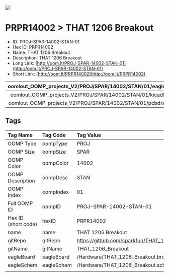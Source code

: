 


  
![][im]
# PRPR14002 > THAT 1206 Breakout

- ID: PROJ-SPAR-14002-STAN-01
- Hex ID: PRPR14002
- Name: THAT 1206 Breakout
- Description: THAT 1206 Breakout
- Long Link: [http://oom.lt/PROJ-SPAR-14002-STAN-01](http://oom.lt/PROJ-SPAR-14002-STAN-01)
- Short Link: [http://oom.lt/PRPR14002](http://oom.lt/PRPR14002)
  

|oomlout_OOMP_projects_V2/PROJ/SPAR/14002/STAN/01/eagleImage.png|oomlout_OOMP_projects_V2/PROJ/SPAR/14002/STAN/01/eagleSchemImage.png|oomlout_OOMP_projects_V2/PROJ/SPAR/14002/STAN/01/kicadPcb3dFront.png|oomlout_OOMP_projects_V2/PROJ/SPAR/14002/STAN/01/kicadPcb3dBack.png|
| :---: | :---: | :---: | :---: |
|oomlout_OOMP_projects_V2/PROJ/SPAR/14002/STAN/01/kicadPcb3d.png|oomlout_OOMP_projects_V2/PROJ/SPAR/14002/STAN/01/bomBack.png|oomlout_OOMP_projects_V2/PROJ/SPAR/14002/STAN/01/bomFront.png|oomlout_OOMP_projects_V2/PROJ/SPAR/14002/STAN/01/pcbdraw.svg|
|oomlout_OOMP_projects_V2/PROJ/SPAR/14002/STAN/01/pcbdrawBack.svg||||

## Tags
  

|Tag Name|Tag Code|Tag Value|
| :--- | :--- | :--- |
|OOMP Type|oompType|PROJ|
|OOMP Size|oompSize|SPAR|
|OOMP Color|oompColor|14002|
|OOMP Description|oompDesc|STAN|
|OOMP Index|oompIndex|01|
|Full OOMP ID|oompID|PROJ-SPAR-14002-STAN-01|
|Hex ID (short code)|hexID|PRPR14002|
|name|name|THAT 1206 Breakout|
|gitRepo|gitRepo|https://github.com/sparkfun/THAT_1206_Breakout|
|gitName|gitName|THAT_1206_Breakout|
|eagleBoard|eagleBoard|/Hardware/THAT_1206_Breakout.brd|
|eagleSchem|eagleSchem|/Hardware/THAT_1206_Breakout.sch|
||||



[im]: PROJ/SPAR/14002/STAN/01/kicadPcb3d_450.png
